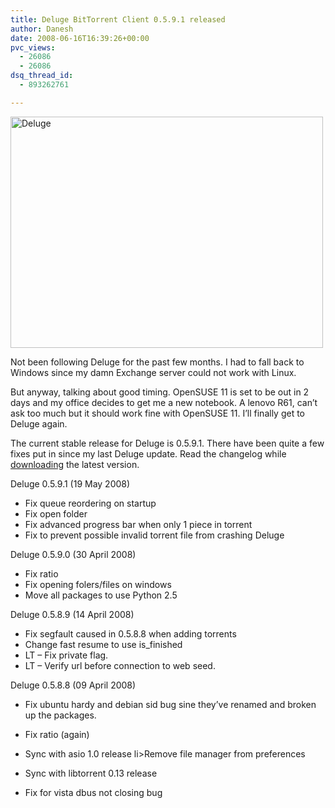 ```yaml
---
title: Deluge BitTorrent Client 0.5.9.1 released
author: Danesh
date: 2008-06-16T16:39:26+00:00
pvc_views:
  - 26086
  - 26086
dsq_thread_id:
  - 893262761

---
```

[<img loading="lazy" class="alignnone size-medium wp-image-610" title="Deluge" src="/wp-content/uploads/2008/06/deluge0591.png" alt="Deluge" width="500" height="370" />][1]

Not been following Deluge for the past few months. I had to fall back to Windows since my damn Exchange server could not work with Linux.

But anyway, talking about good timing. OpenSUSE 11 is set to be out in 2 days and my office decides to get me a new notebook. A lenovo R61, can&#8217;t ask too much but it should work fine with OpenSUSE 11. I&#8217;ll finally get to Deluge again.

The current stable release for Deluge is 0.5.9.1. There have been quite a few fixes put in since my last Deluge update. Read the changelog while [downloading][2] the latest version.

<!--more-->

Deluge 0.5.9.1 (19 May 2008)

  * Fix queue reordering on startup
  * Fix open folder
  * Fix advanced progress bar when only 1 piece in torrent
  * Fix to prevent possible invalid torrent file from crashing Deluge

Deluge 0.5.9.0 (30 April 2008)

  * Fix ratio
  * Fix opening folers/files on windows
  * Move all packages to use Python 2.5

Deluge 0.5.8.9 (14 April 2008)

  * Fix segfault caused in 0.5.8.8 when adding torrents
  * Change fast resume to use is_finished
  * LT &#8211; Fix private flag.
  * LT &#8211; Verify url before connection to web seed.

Deluge 0.5.8.8 (09 April 2008)

  * Fix ubuntu hardy and debian sid bug sine they&#8217;ve renamed and broken up the packages.
  * Fix ratio (again)
  * Sync with asio 1.0 release
li>Remove file manager from preferences

  * Sync with libtorrent 0.13 release
  * Fix for vista dbus not closing bug

 [1]: /wp-content/uploads/2008/06/deluge0591.png
 [2]: http://deluge-torrent.org/downloads.php